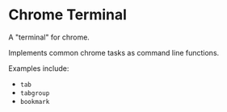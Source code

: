 # Chrome Terminal

A "terminal" for chrome.

Implements common chrome tasks as command line functions.

Examples include:
 - `tab`
 - `tabgroup`
 - `bookmark`
